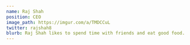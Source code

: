 ```yaml
---
name: Raj Shah
position: CEO
image_path: https://imgur.com/a/TMDCCuL
twitter: rajshah8
blurb: Raj Shah likes to spend time with friends and eat good food.
---
```


